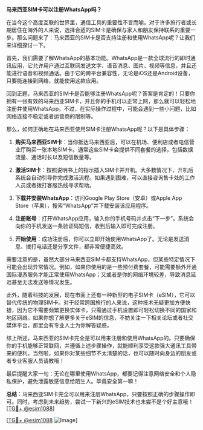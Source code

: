 **马来西亚SIM卡可以注册WhatsApp吗？**

在当今这个高度互联的世界里，通信工具的重要性不言而喻。对于许多旅行者或长期居住在海外的人来说，选择合适的SIM卡是确保与家人和朋友保持联系的重要一步。那么问题来了：马来西亚的SIM卡是否支持注册和使用WhatsApp呢？让我们来详细探讨一下。

首先，我们需要了解WhatsApp的基本功能。WhatsApp是一款全球流行的即时通讯应用，它允许用户通过互联网发送文字、语音消息、图片、视频等信息，并且还能进行语音和视频通话。由于它的跨平台兼容性，无论是iOS还是Android设备，只要能连接到网络，就能使用这款应用。

回到正题，马来西亚的SIM卡是否能够注册WhatsApp呢？答案是肯定的！只要你拥有一张有效的马来西亚SIM卡，并且你的手机可以正常上网，那么就可以轻松地注册并使用WhatsApp。不过，在实际操作过程中，可能会遇到一些小问题，比如网络连接不稳定或者运营商的限制等。

那么，如何正确地在马来西亚使用SIM卡注册WhatsApp呢？以下是具体步骤：

1. **购买马来西亚SIM卡**：当你抵达马来西亚后，可以在机场、便利店或者电信营业厅购买一张本地SIM卡。通常这些SIM卡会提供不同套餐的选择，包括数据流量、通话时长以及短信数量等。

2. **激活SIM卡**：按照说明书上的指示插入SIM卡并开机。大多数情况下，开机后系统会自动引导你完成激活流程。如果遇到困难，可以直接咨询售卡处的工作人员或者拨打客服热线寻求帮助。

3. **下载并安装WhatsApp**：访问Google Play Store（安卓）或Apple App Store（苹果），搜索“WhatsApp”并下载安装该应用程序。

4. **注册账号**：打开WhatsApp应用，输入你的手机号码并点击“下一步”。系统会向你的手机发送一条验证码短信，收到后输入即可完成注册。

5. **开始使用**：成功注册后，你可以立即开始使用WhatsApp了。无论是发送消息、拨打电话还是分享文件，都非常便捷高效。

需要注意的是，虽然大部分马来西亚SIM卡都支持WhatsApp，但某些特定情况下可能会出现异常情况。例如，如果你使用的是一些预付费套餐，可能需要额外开通国际漫游服务才能正常使用WhatsApp；又或者是你的网络环境较差，导致消息延迟甚至无法发送等情况发生。

此外，随着科技的发展，现在市面上还有一种新型的电子SIM卡（eSIM），它可以替代传统的物理SIM卡。对于经常跨国旅行的人来说，这种技术无疑更加方便快捷，因为它不需要频繁更换实体卡，只需通过手机设置即可轻松切换不同的国家和地区网络。如果你想了解更多关于eSIM的信息，不妨关注一下相关论坛或者社交媒体平台，那里会有专业人士为你解答疑惑。

综上所述，马来西亚的SIM卡完全是可以用来注册和使用WhatsApp的。只要确保你的手机能够正常联网，并遵循上述步骤操作，就能顺利享受这款强大通讯工具带来的便利。当然啦，如果你对某些细节不太清楚的话，也可以随时向身边的朋友或者专业客服人员请教哦！

最后提醒大家一句：无论在哪里使用WhatsApp，都要记得注意网络安全和个人隐私保护，避免泄露敏感信息给陌生人。毕竟安全第一嘛！

**总结**：马来西亚SIM卡完全可以用来注册WhatsApp，只要按照正确的步骤操作即可。同时，考虑到未来趋势，尝试一下新兴的eSIM技术也未尝不是个好主意哦！[[TG💪+ @esim1088](https://t.me/s/esim1088)]

[[TG💪+ @esim1088](https://t.me/s/esim1088) ![Image](https://i.postimg.cc/4NQfJmqS/Snipaste-2025-05-13-00-14-12.png)]